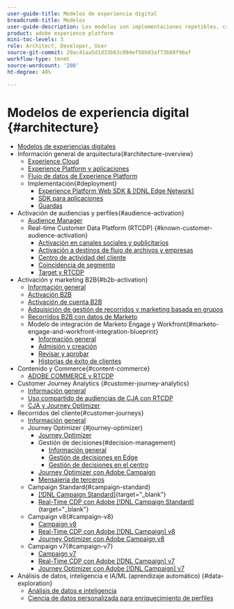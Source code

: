 ```yaml
---
user-guide-title: Modelos de experiencia digital
breadcrumb-title: Modelos
user-guide-description: Los modelos son implementaciones repetibles, creadas para solucionar problemas empresariales existentes y que contienen diagramas de arquitectura, consideraciones técnicas y enlaces a documentación relevante.
product: adobe experience platform
mini-toc-levels: 3
role: Architect, Developer, User
source-git-commit: 29ac41aa5d1d33b63c094ef56b03af73b88f96af
workflow-type: tm+mt
source-wordcount: '208'
ht-degree: 48%

---
```



# Modelos de experiencia digital {#architecture}

+ [Modelos de experiencias digitales](/help/blueprints/overview.md)
+ Información general de arquitectura{#architecture-overview}
   + [Experience Cloud](/help/blueprints/experience-platform/experience-cloud.md)
   + [Experience Platform y aplicaciones](/help/blueprints/experience-platform/platform-applications.md)
   + [Flujo de datos de Experience Platform](/help/blueprints/experience-platform/platform-data-flow.md)
   + Implementación{#deployment}
      + [Experience Platform Web SDK &amp;  [!DNL Edge Network]](/help/blueprints/experience-platform/deployment/websdk.md)
      + [SDK para aplicaciones](/help/blueprints/experience-platform/deployment/appsdk.md)
      + [Guardas](/help/blueprints/experience-platform/deployment/guardrails.md)
+ Activación de audiencias y perfiles{#audience-activation}
   + [Audience Manager](/help/blueprints/audience-activation/audience-manager.md)
   + Real-time Customer Data Platform (RTCDP) {#known-customer-audience-activation}
      + [Activación en canales sociales y publicitarios](/help/blueprints/audience-activation/advertising-activation.md)
      + [Activación a destinos de flujo de archivos y empresas](/help/blueprints/audience-activation/enterprise-destinations.md)
      + [Centro de actividad del cliente](/help/blueprints/audience-activation/customer-activity.md)
      + [Coincidencia de segmento](/help/blueprints/audience-activation/segment-match.md)
      + [Target y RTCDP](/help/blueprints/audience-activation/rtcdp-target.md)
+ Activación y marketing B2B{#b2b-activation}
   + [Información general](/help/blueprints/b2b/overview.md)
   + [Activación B2B](/help/blueprints/b2b/b2bactivation.md)
   + [Activación de cuenta B2B](/help/blueprints/b2b/b2b-account-activation.md)
   + [Adquisición de gestión de recorridos y marketing basada en grupos](/help/blueprints/b2b/b2b-buying-group-journeys.md)
   + [Recorridos B2B con datos de Marketo](/help/blueprints/b2b/b2b-journeys-with-marketo.md)
   + Modelo de integración de Marketo Engage y Workfront{#marketo-engage-and-workfront-integration-blueprint}
      + [Información general](/help/blueprints/b2b/marketo-engage-and-workfront-integration-blueprint/overview.md)
      + [Admisión y creación](/help/blueprints/b2b/marketo-engage-and-workfront-integration-blueprint/intake-and-create.md)
      + [Revisar y aprobar](/help/blueprints/b2b/marketo-engage-and-workfront-integration-blueprint/review-and-approve-blueprint.md)
      + [Historias de éxito de clientes](/help/blueprints/b2b/marketo-engage-and-workfront-integration-blueprint/customer-success-stories.md)
+ Contenido y Commerce{#content-commerce}
   + [ADOBE COMMERCE y RTCDP](/help/blueprints/content-commerce/commerce/commerce-rtcdp.md)
+ Customer Journey Analytics    {#customer-journey-analytics}
   + [Información general](/help/blueprints/customer-journey-analytics/overview.md)
   + [Uso compartido de audiencias de CJA con RTCDP](/help/blueprints/customer-journey-analytics/cja-rtcdp.md)
   + [CJA y Journey Optimizer](/help/blueprints/customer-journey-analytics/cja-ajo.md)
+ Recorridos del cliente{#customer-journeys}
   + [Información general](/help/blueprints/customer-journeys/overview.md)
   + Journey Optimizer  {#journey-optimizer}
      + [Journey Optimizer  ](/help/blueprints/customer-journeys/journey-optimizer.md)
      + Gestión de decisiones{#decision-management}
         + [Información general](/help/blueprints/customer-journeys/decision_management/decision-management-overview.md)
         + [Gestión de decisiones en Edge](/help/blueprints/customer-journeys/decision_management/decision-management-edge.md)
         + [Gestión de decisiones en el centro](/help/blueprints/customer-journeys/decision_management/decision-management-hub.md)
      + [Journey Optimizer con Adobe Campaign](/help/blueprints/customer-journeys/ajo-and-campaign.md)
      + [Mensajería de terceros](/help/blueprints/customer-journeys/3rd-party-messaging.md)
   + Campaign Standard{#campaign-standard}
      + [[!DNL Campaign Standard]](https://experienceleague.adobe.com/docs/campaign-standard.html?lang=es){target="_blank"}
      + [Real-Time CDP con Adobe [!DNL Campaign Standard]](https://experienceleague.adobe.com/docs/campaign-standard/using/integrating-with-adobe-cloud/adobe-experience-platform/aep-sources-destinations/get-started-sources-destinations.html?lang=es){target="_blank"}
   + Campaign v8{#campaign-v8}
      + [Campaign v8](/help/blueprints/customer-journeys/campaign-v8.md)
      + [Real-Time CDP con Adobe [!DNL Campaign] v8](/help/blueprints/customer-journeys/rtcdp-and-campaign-v8.md)
      + [Journey Optimizer con Adobe Campaign v8](/help/blueprints/customer-journeys/ajo-and-campaign-v8.md)
   + Campaign v7{#campaign-v7}
      + [Campaign v7](/help/blueprints/customer-journeys/campaign-v7.md)
      + [Real-Time CDP con Adobe [!DNL Campaign] v7](/help/blueprints/customer-journeys/rtcdp-and-campaign.md)
      + [Journey Optimizer con Adobe [!DNL Campaign] v7](/help/blueprints/customer-journeys/ajo-and-campaign-v7.md)
+ Análisis de datos, inteligencia e IA/ML (aprendizaje automático) {#data-exploration}
   + [Análisis de datos e inteligencia](/help/blueprints/data-insights/analysis.md)
   + [Ciencia de datos personalizada para enriquecimiento de perfiles](/help/blueprints/data-insights/data-science.md)

